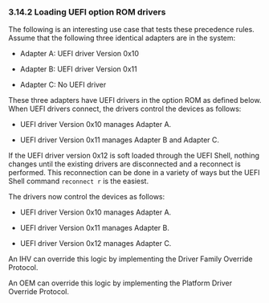 <!--- @file
  3.14.2 Loading UEFI option ROM drivers

  Copyright (c) 2012-2018, Intel Corporation. All rights reserved.<BR>

  Redistribution and use in source (original document form) and 'compiled'
  forms (converted to PDF, epub, HTML and other formats) with or without
  modification, are permitted provided that the following conditions are met:

  1) Redistributions of source code (original document form) must retain the
     above copyright notice, this list of conditions and the following
     disclaimer as the first lines of this file unmodified.

  2) Redistributions in compiled form (transformed to other DTDs, converted to
     PDF, epub, HTML and other formats) must reproduce the above copyright
     notice, this list of conditions and the following disclaimer in the
     documentation and/or other materials provided with the distribution.

  THIS DOCUMENTATION IS PROVIDED BY TIANOCORE PROJECT "AS IS" AND ANY EXPRESS OR
  IMPLIED WARRANTIES, INCLUDING, BUT NOT LIMITED TO, THE IMPLIED WARRANTIES OF
  MERCHANTABILITY AND FITNESS FOR A PARTICULAR PURPOSE ARE DISCLAIMED. IN NO
  EVENT SHALL TIANOCORE PROJECT  BE LIABLE FOR ANY DIRECT, INDIRECT, INCIDENTAL,
  SPECIAL, EXEMPLARY, OR CONSEQUENTIAL DAMAGES (INCLUDING, BUT NOT LIMITED TO,
  PROCUREMENT OF SUBSTITUTE GOODS OR SERVICES; LOSS OF USE, DATA, OR PROFITS;
  OR BUSINESS INTERRUPTION) HOWEVER CAUSED AND ON ANY THEORY OF LIABILITY,
  WHETHER IN CONTRACT, STRICT LIABILITY, OR TORT (INCLUDING NEGLIGENCE OR
  OTHERWISE) ARISING IN ANY WAY OUT OF THE USE OF THIS DOCUMENTATION, EVEN IF
  ADVISED OF THE POSSIBILITY OF SUCH DAMAGE.

-->

### 3.14.2 Loading UEFI option ROM drivers

The following is an interesting use case that tests these precedence rules.
Assume that the following three identical adapters are in the system:

* Adapter A: UEFI driver Version 0x10

* Adapter B: UEFI driver Version 0x11

* Adapter C: No UEFI driver

These three adapters have UEFI drivers in the option ROM as defined below. When
UEFI drivers connect, the drivers control the devices as follows:

* UEFI driver Version 0x10 manages Adapter A.

* UEFI driver Version 0x11 manages Adapter B and Adapter C.

If the UEFI driver version 0x12 is soft loaded through the UEFI Shell, nothing
changes until the existing drivers are disconnected and a reconnect is
performed. This reconnection can be done in a variety of ways but the UEFI
Shell command `reconnect r` is the easiest.

The drivers now control the devices as follows:

* UEFI driver Version 0x10 manages Adapter A.

* UEFI driver Version 0x11 manages Adapter B. 

* UEFI driver Version 0x12 manages Adapter C.

An IHV can override this logic by implementing the Driver Family Override
Protocol.

An OEM can override this logic by implementing the Platform Driver Override
Protocol.
